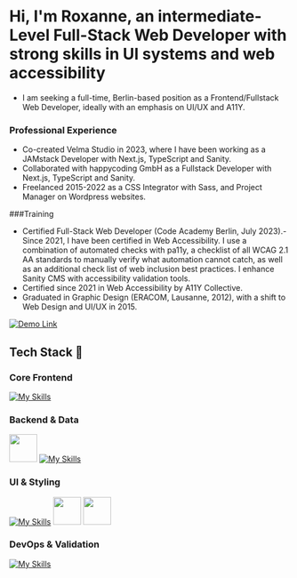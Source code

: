 # Hi, I'm Roxanne, an intermediate-Level Full-Stack Web Developer with strong skills in UI systems and web accessibility

- I am seeking a full-time, Berlin-based position as a Frontend/Fullstack Web Developer, ideally with an emphasis on UI/UX and A11Y.

### Professional Experience
- Co-created Velma Studio in 2023, where I have been working as a JAMstack Developer with Next.js, TypeScript and Sanity.
- Collaborated with happycoding GmbH as a Fullstack Developer with Next.js, TypeScript and Sanity.
- Freelanced 2015-2022 as a CSS Integrator with Sass, and Project Manager on Wordpress websites.

###Training
- Certified Full-Stack Web Developer (Code Academy Berlin, July 2023).- Since 2021, I have been certified in Web Accessibility. I use a combination of automated checks with pa11y, a checklist of all WCAG 2.1 AA standards to manually verify what automation cannot catch, as well as an additional check list of web inclusion best practices. I enhance Sanity CMS with accessibility validation tools. 
- Certified since 2021 in Web Accessibility by A11Y Collective.
- Graduated in Graphic Design (ERACOM, Lausanne, 2012), with a shift to Web Design and UI/UX in 2015.


<a href="https://github.com/ROXBOZ/pvssy-talk-app-router">
  <img src="https://img.shields.io/badge/SEE%20THE%20DEMO-FF1493?style=for-the-badge&logo=rocket&logoColor=white" alt="Demo Link"/>
</a>



 
## Tech Stack 🍜
### Core Frontend
[![My Skills](https://skillicons.dev/icons?i=html,css,js,ts,react,nextjs)]()
### Backend & Data
<img src="https://www.svgrepo.com/show/354309/sanity.svg" width="50"/> [![My Skills](https://skillicons.dev/icons?i=mongodb,express,nodejs,graphql,firebase)]()

### UI & Styling
[![My Skills](https://skillicons.dev/icons?i=figma,sass,tailwind)]()
<img src="https://www.svgrepo.com/show/354397/storybook-icon.svg" width="50" />
<img src="https://webcurate.co/assets/images/tool-favicons/CNEpncJ.webp" width="50" />


### DevOps & Validation
[![My Skills](https://skillicons.dev/icons?i=git,github,jest,githubactions)]()




